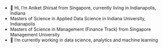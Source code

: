 - 👋 Hi, I’m Aniket Shirsat from Singapore, currently living in Indianapolis, Indiana
- Masters of Science in Applied Data Science in Indiana University, Indianapolis
- Masters of Science in Management (Finance Track) from Singapore Management University
- 👀 I’m currently working in data science, analytics and machine learning



<!---
AShirsat96/AShirsat96 is a ✨ special ✨ repository because its `README.md` (this file) appears on your GitHub profile.
You can click the Preview link to take a look at your changes.
--->
